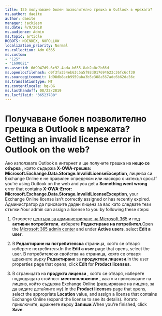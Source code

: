```yaml
---
title: 125 получаване болен позволително грешка в Outlook в мрежата?
ms.author: daeite
author: daeite
manager: jackiesm
ms.date: 4/9/2018
ms.audience: Admin
ms.topic: article
ROBOTS: NOINDEX, NOFOLLOW
localization_priority: Normal
ms.collection: Adm_O365
ms.custom:
- "125"
- "1600021"
ms.assetid: 6d9947d9-6c92-4ada-b655-8ab2a0c2b66d
ms.openlocfilehash: d0f3fa354eb63c5a5f92d017694623c36fc6df30
ms.sourcegitcommit: 1d98db8acb9959aba3b5e308a567ade6b62da56c
ms.translationtype: MT
ms.contentlocale: bg-BG
ms.lasthandoff: 08/22/2019
ms.locfileid: "36523788"
---
```

# <a name="getting-an-invalid-license-error-in-outlook-on-the-web"></a><span data-ttu-id="21309-102">Получаване болен позволително грешка в Outlook в мрежата?</span><span class="sxs-lookup"><span data-stu-id="21309-102">Getting an invalid license error in Outlook on the web?</span></span>

<span data-ttu-id="21309-103">Ако използвате Outlook в интернет и ще получите грешка на **нещо се обърка** , която съдържа **X-OWA-грешка: Microsoft.Exchange.Data.Storage.InvalidLicenseException**, лиценза си Exchange Online е не правилен определям или наскоро с изтекъл срок.</span><span class="sxs-lookup"><span data-stu-id="21309-103">If you're using Outlook on the web and you get a **Something went wrong** error that contains **X-OWA-Error: Microsoft.Exchange.Data.Storage.InvalidLicenseException**, your Exchange Online license isn't correctly assigned or has recently expired.</span></span> <span data-ttu-id="21309-104">Администратор да присвоите даден лиценз за вас като следвате тези стъпки:</span><span class="sxs-lookup"><span data-stu-id="21309-104">Your admin can assign a license to you by following these steps:</span></span>
  
1. <span data-ttu-id="21309-105">Отворете [центъра за администриране на Microsoft 365](https://portal.office.com/adminportal/home#/homepage) и под **активни потребители**, изберете **Редактиране на потребител**.</span><span class="sxs-lookup"><span data-stu-id="21309-105">Open the [Microsoft 365 admin center](https://portal.office.com/adminportal/home#/homepage) and under **Active users**, select **Edit a user**.</span></span>

2. <span data-ttu-id="21309-106">В **Редактиране на потребителска** страница, която се отваря изберете потребителя.</span><span class="sxs-lookup"><span data-stu-id="21309-106">In the **Edit a user** page that opens, select the user.</span></span> <span data-ttu-id="21309-107">В потребителски свойства на страница, която се отваря щракнете върху **Редактиране** за **продуктови лицензи**.</span><span class="sxs-lookup"><span data-stu-id="21309-107">In the user properties page that opens, click **Edit** for **Product licenses**.</span></span>

3. <span data-ttu-id="21309-108">В страницата на **продукта лицензи** , която се отваря, изберете подходящата стойност **местоположение** , както и присвояване на лиценз, който съдържа Exchange Online (разширяване на лиценз, за да видите детайлите му).</span><span class="sxs-lookup"><span data-stu-id="21309-108">In the **Product licenses** page that opens, select the appropriate **Location** value, and assign a license that contains Exchange Online (expand the license to see its details).</span></span> <span data-ttu-id="21309-109">Когато приключите, щракнете върху **Запиши**.</span><span class="sxs-lookup"><span data-stu-id="21309-109">When you're finished, click **Save**.</span></span>
